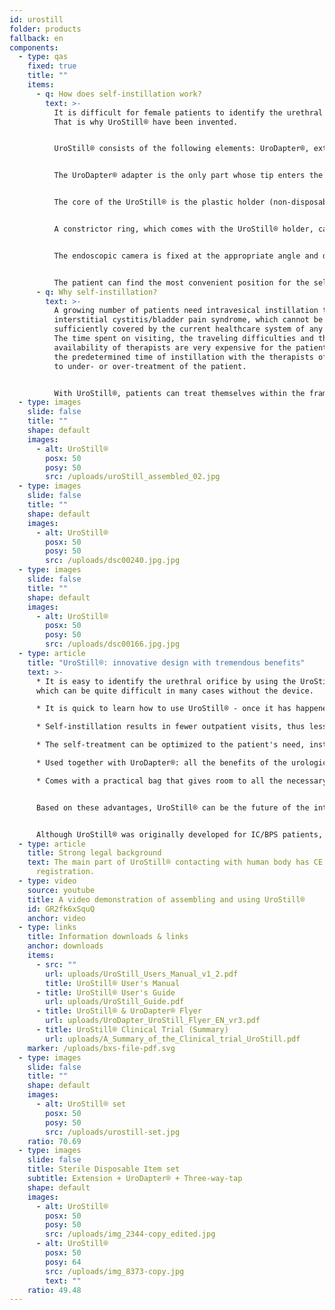 ```yaml
---
id: urostill
folder: products
fallback: en
components:
  - type: qas
    fixed: true
    title: ""
    items:
      - q: How does self-instillation work?
        text: >-
          It is difficult for female patients to identify the urethral orifice.
          That is why UroStill® have been invented.


          UroStill® consists of the following elements: UroDapter®, extension, three-way-tap and UroStill® holder (for 50ml syringes). Its optional parts are the endoscopic camera, the tablet and the tablet stand. These you can purchase from us, or you can buy yourself elsewhere. For each instillation you will need to purchase sterile disposable elements as a set containing UroDapter®, extension and three-way-tap.


          The UroDapter® adapter is the only part whose tip enters the orifice of the urethra to deliver the solution used for treating the bladder. An extension part is to be attached to the UroDapter® and a three-way tap to the extension and the syringe. These two elements transmit the solution from the syringe to the UroDapter®.


          The core of the UroStill® is the plastic holder (non-disposable), which holds both the syringe and the endoscopic camera fast. 


          A constrictor ring, which comes with the UroStill® holder, can be placed into the holder, so that UroStill® can be used with 20ml syringes, too. (The syringe with the medicine is not included.)


          The endoscopic camera is fixed at the appropriate angle and distance so it can provide a perfect view on the tip of the UroDapter® and the orifice of the urethra. (The camera can illuminate the orifice as it has built-in LED lights.) The image of the camera can be seen on any compatible smart phone, tablet, PC etc. The small devices like phones or tablets can be put on a stand. The camera (6LED, micro USB,7mm CA00523), the stand, and the smart device (our recommendation: Huawei Media Pad T3 8.0 16GB) are optional.


          The patient can find the most convenient position for the self-instillation and easily follow the whole process on the screen.
      - q: Why self-instillation?
        text: >-
          A growing number of patients need intravesical instillation therapy in
          interstitial cystitis/bladder pain syndrome, which cannot be
          sufficiently covered by the current healthcare system of any country.
          The time spent on visiting, the traveling difficulties and the limited
          availability of therapists are very expensive for the patients, and
          the predetermined time of instillation with the therapists often leads
          to under- or over-treatment of the patient.


          With UroStill®, patients can treat themselves within the framework of their therapist advice whenever they feel they have to do so.
  - type: images
    slide: false
    title: ""
    shape: default
    images:
      - alt: UroStill®
        posx: 50
        posy: 50
        src: /uploads/uroStill_assembled_02.jpg
  - type: images
    slide: false
    title: ""
    shape: default
    images:
      - alt: UroStill®
        posx: 50
        posy: 50
        src: /uploads/dsc00240.jpg.jpg
  - type: images
    slide: false
    title: ""
    shape: default
    images:
      - alt: UroStill®
        posx: 50
        posy: 50
        src: /uploads/dsc00166.jpg.jpg
  - type: article
    title: "UroStill®: innovative design with tremendous benefits"
    text: >-
      * It is easy to identify the urethral orifice by using the UroStill®,
      which can be quite difficult in many cases without the device.

      * It is quick to learn how to use UroStill® - once it has happened, the patient can treat herself without external help.

      * Self-instillation results in fewer outpatient visits, thus less medical expenses, less travelling time.

      * The self-treatment can be optimized to the patient's need, instead of the availability of the therapist.

      * Used together with UroDapter®: all the benefits of the urological syringe adapter apply to UroStill®, too.

      * Comes with a practical bag that gives room to all the necessary and optional elements, so that the patient can carry the device with her easily.


      Based on these advantages, UroStill® can be the future of the intravesical treatment of IC/BPS.


      Although UroStill® was originally developed for IC/BPS patients, it may be used for certain other conditions, such as post-cancer radiation cystitis and frequently recurring, severe urinary tract infections.
  - type: article
    title: Strong legal background
    text: The main part of UroStill® contacting with human body has CE mark and FDA
      registration.
  - type: video
    source: youtube
    title: A video demonstration of assembling and using UroStill®
    id: GR2fk6xSquQ
    anchor: video
  - type: links
    title: Information downloads & links
    anchor: downloads
    items:
      - src: ""
        url: uploads/UroStill_Users_Manual_v1_2.pdf
        title: UroStill® User's Manual
      - title: UroStill® User's Guide
        url: uploads/UroStill_Guide.pdf
      - title: UroStill® & UroDapter® Flyer
        url: uploads/UroDapter_UroStill_Flyer_EN_vr3.pdf
      - title: UroStill® Clinical Trial (Summary)
        url: uploads/A_Summary_of_the_Clinical_trial_UroStill.pdf
    marker: /uploads/bxs-file-pdf.svg
  - type: images
    slide: false
    title: ""
    shape: default
    images:
      - alt: UroStill® set
        posx: 50
        posy: 50
        src: /uploads/urostill-set.jpg
    ratio: 70.69
  - type: images
    slide: false
    title: Sterile Disposable Item set
    subtitle: Extension + UroDapter® + Three-way-tap
    shape: default
    images:
      - alt: UroStill®
        posx: 50
        posy: 50
        src: /uploads/img_2344-copy_edited.jpg
      - alt: UroStill®
        posx: 50
        posy: 64
        src: /uploads/img_8373-copy.jpg
        text: ""
    ratio: 49.48
---
```

